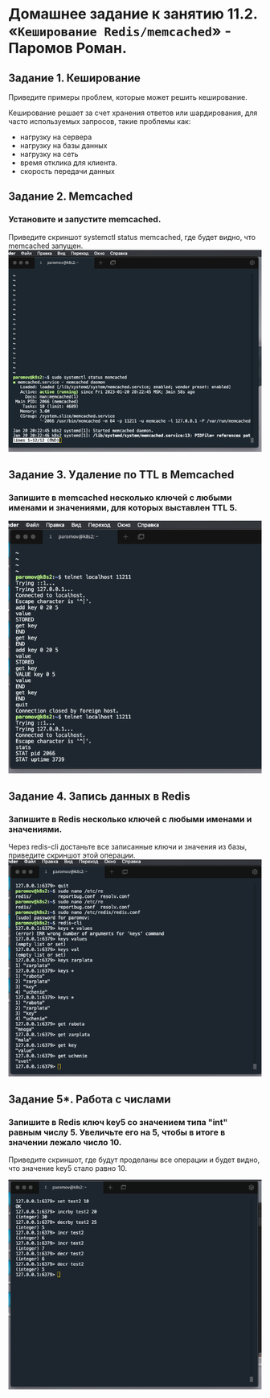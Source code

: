# Домашнее задание к занятию 11.2. «`Кеширование Redis/memcached`» - Паромов Роман.
## Задание 1. Кеширование

Приведите примеры проблем, которые может решить кеширование.

Кеширование решает за счет хранения ответов или шардирования, для часто используемых запросов, такие проблемы как:
* нагрузку на сервера
* нагрузку на базы данных
* нагрузку на сеть
* время отклика для клиента.
* скорость передачи данных

## Задание 2. Memcached

### Установите и запустите memcached.

Приведите скриншот systemctl status memcached, где будет видно, что memcached запущен.
![](https://github.com/Romera14/hw_11.2_memcached_redis/blob/main/Снимок%20экрана%202023-01-20%20в%2020.26.49.png)

## Задание 3. Удаление по TTL в Memcached

### Запишите в memcached несколько ключей с любыми именами и значениями, для которых выставлен TTL 5.
![](https://github.com/Romera14/hw_11.2_memcached_redis/blob/main/add%20key%20memcached.png)

## Задание 4. Запись данных в Redis

### Запишите в Redis несколько ключей с любыми именами и значениями.

Через redis-cli достаньте все записанные ключи и значения из базы, приведите скриншот этой операции.
![](https://github.com/Romera14/hw_11.2_memcached_redis/blob/main/redis%20add%20key.png)

## Задание 5*. Работа с числами

### Запишите в Redis ключ key5 со значением типа "int" равным числу 5. Увеличьте его на 5, чтобы в итоге в значении лежало число 10.

Приведите скриншот, где будут проделаны все операции и будет видно, что значение key5 стало равно 10.

![](https://github.com/Romera14/hw_11.2_memcached_redis/blob/main/values.png)



